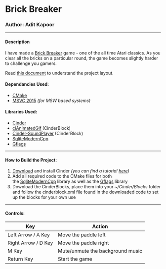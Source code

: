 # Brick Breaker

### Author: Adit Kapoor

---

#### Description

I have made a [Brick Breaker](https://en.wikipedia.org/wiki/Brick_Breaker) game - one of the all time Atari classics. As you clear all the bricks on a particular round, the game becomes slightly harder to challenge you gamers.

Read [this document](https://cliutils.gitlab.io/modern-cmake/chapters/basics/structure.html) to understand the project layout.

#### Dependancies Used:

-   [CMake](https://cmake.org/)
-   [MSVC 2015](https://my.visualstudio.com/Downloads?q=visual%20studio%202015&wt.mc_id=o%7Emsft%7Evscom%7Eolder-downloads) *(for MSW based systems)*

#### Libraries Used:

-   [Cinder](https://libcinder.org/)
-   [ciAnimatedGif](https://github.com/cwhitney/ciAnimatedGif) (CinderBlock)
-   [Cinder-SoundPlayer](https://github.com/redpaperheart/Cinder-SoundPlayer) (CinderBlock)
-   [SqliteModernCpp](https://github.com/SqliteModernCpp/sqlite_modern_cpp)
-   [Gflags](https://github.com/gflags/gflags)

---

#### How to Build the Project:

1.  [Download](https://libcinder.org/download) and install Cinder *(you can find a tutorial [here](https://courses.grainger.illinois.edu/cs126/sp2020/assignments/snake/))*
2.  Add all required code to the CMake files for both the [SqliteModernCpp](https://github.com/SqliteModernCpp/sqlite_modern_cpp) library as well as the [Gflags](https://github.com/gflags/gflags) library
3.  Download the CinderBlocks, place them into your *~/Cinder/Blocks* folder and follow the cinderblock.xml file found in the downloaded code to set up the blocks for your own use

---

#### Controls:
Key  | Action
------------- | -------------
Left Arrow / A Key | Move the paddle left
Right Arrow / D Key | Move the paddle right
M Key | Mute/unmute the background music
Return Key | Start the game
